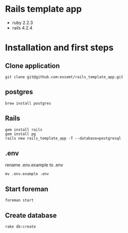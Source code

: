 # Rails template app
- ruby 2.2.3
- rails 4.2.4


# Installation and first steps

## Clone application
 
    git clone git@github.com:exsemt/rails_template_app.git 

## postgres

    brew install postgres

## Rails

    gem install rails
    gem install pg
    rails new rails_template_app -T --database=postgresql

## .env
rename .env.example to .env

    mv .env.example .env

## Start foreman
    foreman start

## Create database
    rake db:create
